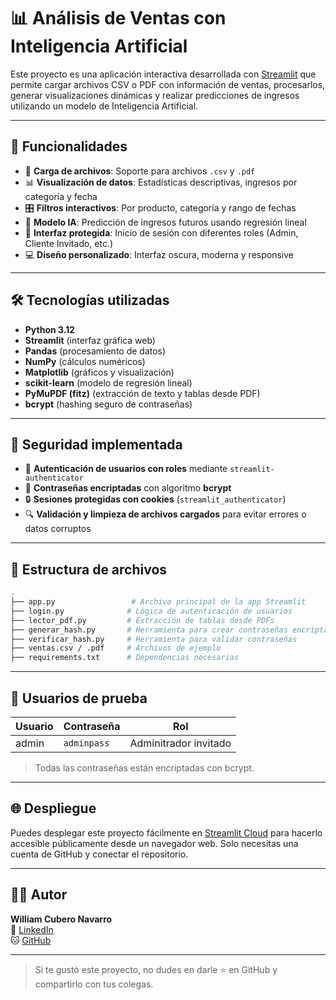 # 📊 Análisis de Ventas con Inteligencia Artificial

Este proyecto es una aplicación interactiva desarrollada con [Streamlit](https://streamlit.io/) que permite cargar archivos CSV o PDF con información de ventas, procesarlos, generar visualizaciones dinámicas y realizar predicciones de ingresos utilizando un modelo de Inteligencia Artificial.

---

## 🚀 Funcionalidades

- 📁 **Carga de archivos**: Soporte para archivos `.csv` y `.pdf`
- 📊 **Visualización de datos**: Estadísticas descriptivas, ingresos por categoría y fecha
- 🎛️ **Filtros interactivos**: Por producto, categoría y rango de fechas
- 🤖 **Modelo IA**: Predicción de ingresos futuros usando regresión lineal
- 🧾 **Interfaz protegida**: Inicio de sesión con diferentes roles (Admin, Cliente Invitado, etc.)
- 💻 **Diseño personalizado**: Interfaz oscura, moderna y responsive

---

## 🛠️ Tecnologías utilizadas

- **Python 3.12**
- **Streamlit** (interfaz gráfica web)
- **Pandas** (procesamiento de datos)
- **NumPy** (cálculos numéricos)
- **Matplotlib** (gráficos y visualización)
- **scikit-learn** (modelo de regresión lineal)
- **PyMuPDF (fitz)** (extracción de texto y tablas desde PDF)
- **bcrypt** (hashing seguro de contraseñas)

---

## 🔐 Seguridad implementada

- 🔐 **Autenticación de usuarios con roles** mediante `streamlit-authenticator`
- 🧂 **Contraseñas encriptadas** con algoritmo **bcrypt**
- 🔒 **Sesiones protegidas con cookies** (`streamlit_authenticator`)
- 🔍 **Validación y limpieza de archivos cargados** para evitar errores o datos corruptos

---

## 📂 Estructura de archivos

```bash
.
├── app.py                 # Archivo principal de la app Streamlit
├── login.py              # Lógica de autenticación de usuarios
├── lector_pdf.py         # Extracción de tablas desde PDFs
├── generar_hash.py       # Herramienta para crear contraseñas encriptadas
├── verificar_hash.py     # Herramienta para validar contraseñas
├── ventas.csv / .pdf     # Archivos de ejemplo
├── requirements.txt      # Dependencias necesarias
```

---

## 🔐 Usuarios de prueba

| Usuario   | Contraseña       | Rol              |
|-----------|------------------|------------------|
| admin     |  `adminpass`     | Adminitrador invitado |

> Todas las contraseñas están encriptadas con bcrypt.

---

## 🌐 Despliegue

Puedes desplegar este proyecto fácilmente en [Streamlit Cloud](https://streamlit.io/cloud) para hacerlo accesible públicamente desde un navegador web. Solo necesitas una cuenta de GitHub y conectar el repositorio.

---

## 👨‍💻 Autor

**William Cubero Navarro**  
🔗 [LinkedIn](https://www.linkedin.com/in/william-cubero-navarro-75880727a/)  
🐱 [GitHub](https://github.com/DevWilliamCN)

---

> Si te gustó este proyecto, no dudes en darle ⭐ en GitHub y compartirlo con tus colegas.
